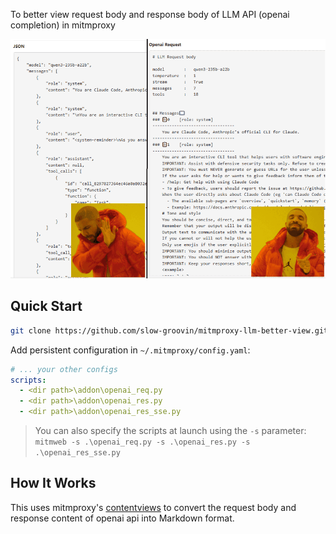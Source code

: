 To better view request body and response body of LLM API (openai completion) in mitmproxy

![compare](./docs/compare-1.png)

## Quick Start

```bash
git clone https://github.com/slow-groovin/mitmproxy-llm-better-view.git
```

Add persistent configuration in `~/.mitmproxy/config.yaml`:

```yaml
# ... your other configs
scripts:
  - <dir path>\addon\openai_req.py
  - <dir path>\addon\openai_res.py
  - <dir path>\addon\openai_res_sse.py
```

> You can also specify the scripts at launch using the `-s` parameter:
> `mitmweb -s .\openai_req.py -s .\openai_res.py -s .\openai_res_sse.py`

## How It Works

This uses mitmproxy's [contentviews](https://docs.mitmproxy.org/stable/addons/contentviews/) to convert the request body and response content of openai api into Markdown format.
